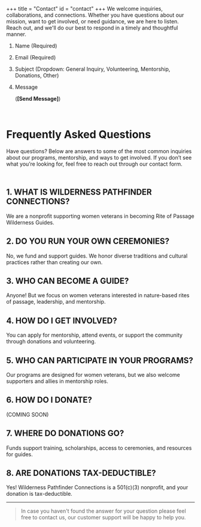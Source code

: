 +++
title = "Contact"
id = "contact"
+++
We welcome inquiries, collaborations, and connections. Whether you have questions about our mission, want to get involved, or need guidance, we are here to listen. Reach out, and we'll do our best to respond in a timely and thoughtful manner.

1. Name (Required)
2. Email (Required)
3. Subject (Dropdown: General Inquiry, Volunteering, Mentorship, Donations, Other)
4. Message

   (**\[Send Message\]**)

&nbsp;

# Frequently Asked Questions

Have questions? Below are answers to some of the most common inquiries about our programs, mentorship, and ways to get involved. If you don’t see what you’re looking for, feel free to reach out through our contact form.

## <br>1\. WHAT IS WILDERNESS PATHFINDER CONNECTIONS?

We are a nonprofit supporting women veterans in becoming Rite of Passage Wilderness Guides.

## 2\. DO YOU RUN YOUR OWN CEREMONIES?

No, we fund and support guides. We honor diverse traditions and cultural practices rather than creating our own.

## 3\. WHO CAN BECOME A GUIDE?

Anyone! But we focus on women veterans interested in nature-based rites of passage, leadership, and mentorship.

## 4\. HOW DO I GET INVOLVED?

You can apply for mentorship, attend events, or support the community through donations and volunteering.

## 5\. WHO CAN PARTICIPATE IN YOUR PROGRAMS?

Our programs are designed for women veterans, but we also welcome supporters and allies in mentorship roles.

## 6\. HOW DO I DONATE?

(COMING SOON)

## 7\. WHERE DO DONATIONS GO?

Funds support training, scholarships, access to ceremonies, and resources for guides.

## 8\. ARE DONATIONS TAX-DEDUCTIBLE?

Yes! Wilderness Pathfinder Connections is a 501(c)(3) nonprofit, and your donation is tax-deductible.

---

> In case you haven't found the answer for your question please feel free to contact us, our customer support will be happy to help you.